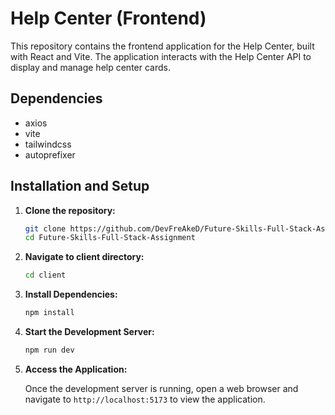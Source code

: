 # Help Center (Frontend)
This repository contains the frontend application for the Help Center, built with React and Vite. The application interacts with the Help Center API to display and manage help center cards.

## Dependencies 
- axios
- vite
- tailwindcss
- autoprefixer

## Installation and Setup

1. **Clone the repository:**
   ```bash
   git clone https://github.com/DevFreAkeD/Future-Skills-Full-Stack-Assignment
   cd Future-Skills-Full-Stack-Assignment

2. **Navigate to client directory:**
    ```bash
    cd client

3. **Install Dependencies:**
    ```bash
    npm install
   
5. **Start the Development Server:**
   ```bash
   npm run dev

6. **Access the Application:**

   Once the development server is running, open a web browser and navigate to `http://localhost:5173` to view the application.
